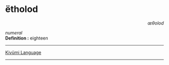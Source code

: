 
# ëtholod

<div align="right"><i>œθolod</i></div>

*numeral*  
**Definition :** eighteen  

---

[Kivümi Language](../README.md)

---
